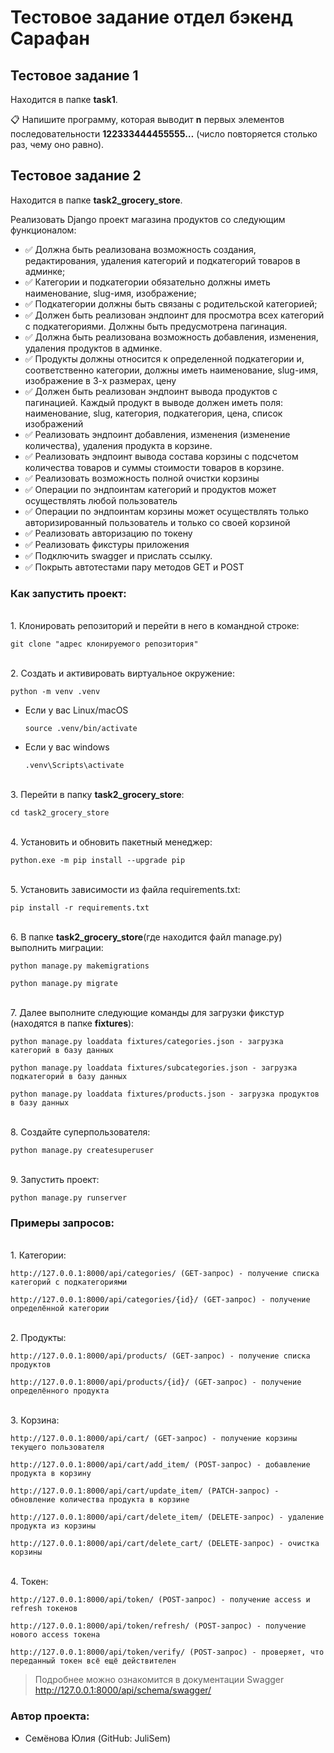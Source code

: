 # Тестовое задание отдел бэкенд Сарафан

## Тестовое задание 1

Находится в папке **task1**.

📋 Напишите программу, которая выводит **n** первых элементов 
последовательности **122333444455555…** (число повторяется столько 
раз, чему оно равно).

## Тестовое задание 2

Находится в папке **task2_grocery_store**.

Реализовать Django проект магазина продуктов со следующим функционалом:

- ✅ Должна быть реализована возможность создания, редактирования, удаления категорий и подкатегорий товаров в админке;
- ✅	Категории и подкатегории обязательно должны иметь наименование, slug-имя, изображение;
- ✅	Подкатегории должны быть связаны с родительской категорией;
- ✅	Должен быть реализован эндпоинт для просмотра всех категорий с подкатегориями. Должны быть предусмотрена пагинация.
- ✅	Должна быть реализована возможность добавления, изменения, удаления продуктов в админке.
- ✅	Продукты должны относится к определенной подкатегории и, соответственно категории, должны иметь наименование, slug-имя, изображение в 3-х размерах, цену
- ✅	Должен быть реализован эндпоинт вывода продуктов с пагинацией. Каждый продукт в выводе должен иметь поля: наименование, slug, категория, подкатегория, цена, список изображений
- ✅	Реализовать эндпоинт добавления, изменения (изменение количества), удаления продукта в корзине.
- ✅	Реализовать эндпоинт вывода  состава корзины с подсчетом количества товаров и суммы стоимости товаров в корзине.
- ✅	Реализовать возможность полной очистки корзины
- ✅	Операции по эндпоинтам категорий и продуктов может осуществлять любой пользователь
- ✅	Операции по эндпоинтам корзины может осуществлять только авторизированный пользователь и только со своей корзиной
- ✅	Реализовать авторизацию по токену
- ✅	Реализовать фикстуры приложения
- ✅	Подключить swagger и прислать ссылку.
- ✅	Покрыть автотестами пару методов  GET и POST

### Как запустить проект:

<br>1. Клонировать репозиторий и перейти в него в командной строке:

```
git clone "адрес клонируемого репозитория"
```

<br>2. Cоздать и активировать виртуальное окружение:

```
python -m venv .venv
```

* Если у вас Linux/macOS

    ```
    source .venv/bin/activate
    ```

* Если у вас windows

    ```
    .venv\Scripts\activate
    ```

<br>3. Перейти в папку **task2_grocery_store**:

```
cd task2_grocery_store
```

<br>4. Установить и обновить пакетный менеджер:

```
python.exe -m pip install --upgrade pip
```

<br>5. Установить зависимости из файла requirements.txt:

```
pip install -r requirements.txt
```

<br>6. В папке **task2_grocery_store**(где находится файл manage.py) 
выполнить миграции:

```
python manage.py makemigrations
```

```
python manage.py migrate
```

<br>7. Далее выполните следующие команды для загрузки фикстур (находятся в папке **fixtures**):

```
python manage.py loaddata fixtures/categories.json - загрузка категорий в базу данных
```

```
python manage.py loaddata fixtures/subcategories.json - загрузка подкатегорий в базу данных
```

```
python manage.py loaddata fixtures/products.json - загрузка продуктов в базу данных
```

<br>8. Создайте суперпользователя:

```
python manage.py createsuperuser
```

<br>9. Запустить проект:

```
python manage.py runserver
```

### Примеры запросов:

<br>1. Категории:

```
http://127.0.0.1:8000/api/categories/ (GET-запрос) - получение списка категорий с подкатегориями
```

```
http://127.0.0.1:8000/api/categories/{id}/ (GET-запрос) - получение определённой категории
```

<br>2. Продукты:

```
http://127.0.0.1:8000/api/products/ (GET-запрос) - получение списка продуктов
```

```
http://127.0.0.1:8000/api/products/{id}/ (GET-запрос) - получение определённого продукта
```

<br>3. Корзина:

```
http://127.0.0.1:8000/api/cart/ (GET-запрос) - получение корзины текущего пользователя
```

```
http://127.0.0.1:8000/api/cart/add_item/ (POST-запрос) - добавление продукта в корзину
```

```
http://127.0.0.1:8000/api/cart/update_item/ (PATCH-запрос) - обновление количества продукта в корзине
```

```
http://127.0.0.1:8000/api/cart/delete_item/ (DELETE-запрос) - удаление продукта из корзины
```

```
http://127.0.0.1:8000/api/cart/delete_cart/ (DELETE-запрос) - очистка корзины
```

<br>4. Токен:

```
http://127.0.0.1:8000/api/token/ (POST-запрос) - получение access и refresh токенов
```

```
http://127.0.0.1:8000/api/token/refresh/ (POST-запрос) - получение нового access токена
```

```
http://127.0.0.1:8000/api/token/verify/ (POST-запрос) - проверяет, что переданный токен всё ещё действителен
```

> Подробнее можно ознакомится в документации Swagger http://127.0.0.1:8000/api/schema/swagger/

### Автор проекта:

* Семёнова Юлия (GitHub: JuliSem)
